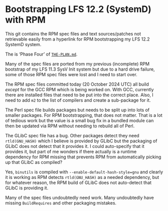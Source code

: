 Bootstrapping LFS 12.2 (SystemD) with RPM
=========================================

This git contains the RPM spec files and text sources/patches not retrievable
easily from a hyperlink for RPM bootstrapping my LFS 12.2 SystemD system.

The is ‘Phase Four’ of [`THE-PLAN.md`](THE-PLAN.md).

Many of the spec files are ported from my previous (incomplete) RPM bootstrap of
my LFS 11.3 SysV Init system but due to a hard drive failure, some of those RPM
spec files were lost and I need to start over.

The RPM spec files committed today (20 October 2024 UTC) all build *except* for
the GCC RPM which is being worked on. With GCC, currently there are installed
files that need to be put into the correct place. Also, I need to add `m2` to
the list of compilers and create a sub-package for it.

The Perl spec file builds packages but needs to be split up into lots of smaller
packages. For RPM bootstrapping, that does not matter. That is a lot of tedious
work but the value is a small bug fix in a bundled module can then be updated
via RPM without needing to rebuild all of Perl.

The GLibC spec file has a bug. Other packages detect they need `rtld(GNU_HASH)`
which I believe is provided by GLibC but the packaging of GLibC does not detect
that it provides it. I could auto-specify that it provides it, but part of me
wonders if there actually is a runtime dependency for RPM missing that prevents
RPM from automatically picking up that GLibC as compiled?

Yes, `binutils` is compiled with `--enable-default-hash-style=gnu` and clearly
it is working as RPM detects `rtld(GNU_HASH)` as a needed dependency, but for
whatever reason, the RPM build of GLibC does not auto-detect that GLibC is
providing it.

Many of the spec files undoubtedly need work. Many undoubtedly have missing
`BuildRequires` and other packaging mistakes.
